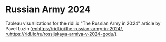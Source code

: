 # Russian Army 2024

Tableau visualizations for the ridl.io "The Russian Army in 2024" article by Pavel Luzin ([en](https://ridl.io/the-russian-army-in-2024/)https://ridl.io/the-russian-army-in-2024/, [ru](https://ridl.io/ru/rossijskaya-armiya-v-2024-godu/)https://ridl.io/ru/rossijskaya-armiya-v-2024-godu/).
